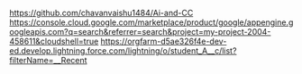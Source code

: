https://github.com/chavanvaishu1484/Ai-and-CC
https://console.cloud.google.com/marketplace/product/google/appengine.googleapis.com?q=search&referrer=search&project=my-project-2004-458611&cloudshell=true
https://orgfarm-d5ae326f4e-dev-ed.develop.lightning.force.com/lightning/o/student_A__c/list?filterName=__Recent
